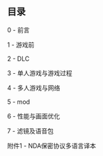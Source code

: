 ## 目录

0 - 前言

1 - 游戏前

2 - DLC

3 - 单人游戏与游戏过程

4 - 多人游戏与网络

5 - mod

6 - 性能与画面优化

7 - 滤镜及语音包

附件1 - NDA保密协议多语言译本